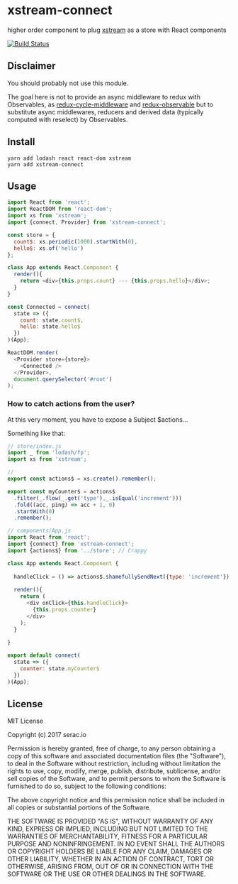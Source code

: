 # xstream-connect

higher order component to plug [xstream](https://github.com/staltz/xstream) as a store with React components

[![Build Status](https://travis-ci.org/seracio/xstream-connect.svg?branch=master)](https://travis-ci.org/seracio/xstream-connect)

## Disclaimer

You should probably not use this module.

The goal here is not to provide an async middleware to redux with Observables, as [redux-cycle-middleware](https://github.com/cyclejs-community/redux-cycle-middleware) 
and [redux-observable](https://github.com/redux-observable/redux-observable) 
but to substitute async middlewares, reducers and derived data (typically computed with reselect) by Observables.    

## Install

```
yarn add lodash react react-dom xstream
yarn add xstream-connect
```

## Usage

```javascript
import React from 'react';
import ReactDOM from 'react-dom';
import xs from 'xstream';
import {connect, Provider} from 'xstream-connect';

const store = {
  count$: xs.periodic(1000).startWith(0),
  hello$: xs.of('hello')
};

class App extends React.Component { 
  render(){
    return <div>{this.props.count} --- {this.props.hello}</div>;
  }
}

const Connected = connect(
  state => ({
    count: state.count$,
    hello: state.hello$
  })
)(App);

ReactDOM.render(
  <Provider store={store}>
    <Connected />
  </Provider>,
  document.querySelector('#root')
);
```

### How to catch actions from the user?
 
At this very moment, you have to expose a Subject $actions...

Something like that:
    
```javascript
// store/index.js
import _ from 'lodash/fp';
import xs from 'xstream';

// 
export const actions$ = xs.create().remember();

export const myCounter$ = actions$
  .filter(_.flow(_.get('type'),_.isEqual('increment')))
  .fold((acc, ping) => acc + 1, 0)
  .startWith(0)
  .remember();
```    

```javascript
// components/App.js
import React from 'react';
import {connect} from 'xstream-connect';
import {actions$} from '../store'; // Crappy

class App extends React.Component {
  
  handleClick = () => actions$.shamefullySendNext({type: 'increment'});
 
  render(){
    return (
      <div onClick={this.handleClick}>
        {this.props.counter}      
      </div>      
    );   
  }
  
}

export default connect(
  state => ({
    counter: state.myCounter$
  })  
)(App);

```

## License

MIT License

Copyright (c) 2017 serac.io 

Permission is hereby granted, free of charge, to any person obtaining a copy
of this software and associated documentation files (the "Software"), to deal
in the Software without restriction, including without limitation the rights
to use, copy, modify, merge, publish, distribute, sublicense, and/or sell
copies of the Software, and to permit persons to whom the Software is
furnished to do so, subject to the following conditions:

The above copyright notice and this permission notice shall be included in all
copies or substantial portions of the Software.

THE SOFTWARE IS PROVIDED "AS IS", WITHOUT WARRANTY OF ANY KIND, EXPRESS OR
IMPLIED, INCLUDING BUT NOT LIMITED TO THE WARRANTIES OF MERCHANTABILITY,
FITNESS FOR A PARTICULAR PURPOSE AND NONINFRINGEMENT. IN NO EVENT SHALL THE
AUTHORS OR COPYRIGHT HOLDERS BE LIABLE FOR ANY CLAIM, DAMAGES OR OTHER
LIABILITY, WHETHER IN AN ACTION OF CONTRACT, TORT OR OTHERWISE, ARISING FROM,
OUT OF OR IN CONNECTION WITH THE SOFTWARE OR THE USE OR OTHER DEALINGS IN THE
SOFTWARE.
